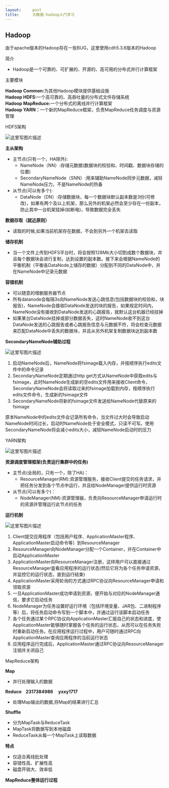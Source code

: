 ```yaml
---
layout:     post
title:      大数据-hadoop入门学习
---
```

<div id="article_content" class="article_content clearfix csdn-tracking-statistics" data-pid="blog" data-mod="popu_307" data-dsm="post">
								            <link rel="stylesheet" href="https://csdnimg.cn/release/phoenix/template/css/ck_htmledit_views-f76675cdea.css">
						<div class="htmledit_views" id="content_views">
                <h2 id="hadoop">Hadoop</h2>

<p>由于apache版本的Hadoop存在一些BUG，这里使用cdh5.3.6版本的Hadoop</p>

<p>简介</p>

<ul><li>Hadoop是一个可靠的、可扩展的、开源的、高可用的分布式并行计算框架</li>
</ul><p>主要模块</p>

<p><strong>Hadoop Common:</strong>为其他Hadoop模块提供基础设施 <br><strong>Hadoop HDFS:</strong>一个高可靠的、高吞吐量的分布式文件存储系统 <br><strong>Hadoop MapReduce:</strong>一个分布式的离线并行计算框架 <br><strong>Hadoop YARN：</strong>一个新的MapReduce框架，负责MapReduce任务调度与资源管理</p>

<p>HDFS架构</p>

<p><img alt="这里写图片描述" class="has" src="https://img-blog.csdn.net/20180826164110398?watermark/2/text/aHR0cHM6Ly9ibG9nLmNzZG4ubmV0L3FxXzQyMTQ4MjA4/font/5a6L5L2T/fontsize/400/fill/I0JBQkFCMA==/dissolve/70"></p>

<p><strong>主从架构</strong></p>

<ul><li>主节点(只有一个，HA除外): 
	<ul><li>NameNode（NN）:存储元数据(数据块的校验和、时间戳、数据块存储的位置)</li>
		<li>SecondaryNameNode（SNN）:用来辅助NameNode同步元数据，减轻NameNode压力，不是NameNode的热备</li>
	</ul></li>
	<li>从节点(可以有多个): 
	<ul><li>DataNode（DN）:存储数据块，每一个数据块默认副本数是3份(可修改)，如果有两个及以上机架，那么另外的机架必然会至少存在一份副本，防止其中一台机架挂掉(如断电)，导致数据完全丢失</li>
	</ul></li>
</ul><p><strong>数据存取（就近原则）</strong></p>

<ul><li>读取的时候,如果当前机架存在数据，不会到另外一个机架去读取</li>
</ul><p><strong>储存机制</strong></p>

<ul><li>当一个文件上传到HDFS平台时，将会按照128Mb大小切割成数个数据块，并且每个数据块会进行复制，达到设置的副本数。接下来会根据NameNode的平衡机制（平衡各DataNode上储存的数据）分配到不同的DataNode中，并在NameNode中记录元数据</li>
</ul><p><strong>容错机制</strong></p>

<ul><li>可以随意的增删服务器节点</li>
	<li>所有datanode会每隔3s向NameNode发送心跳信息(包括数据块的校验和，块报告)，NameNode会接收DataNode发送的块的报告，如果规定时间内，NameNode没有接收到DataNode发送的心跳报告，就默认这台机器已经挂掉</li>
	<li>如果某台DataNode挂掉或部分数据丢失，这时NameNode收不到这台DataNode发送的心跳报告或者心跳报告信息与元数据不符，将会检查元数据来匹配DataNode中丢失的数据块，并且从另外机架复制数据块达到副本数</li>
</ul><p><strong>SecondaryNameNode辅助过程</strong></p>

<p><img alt="这里写图片描述" class="has" src="https://img-blog.csdn.net/20180826164925665?watermark/2/text/aHR0cHM6Ly9ibG9nLmNzZG4ubmV0L3FxXzQyMTQ4MjA4/font/5a6L5L2T/fontsize/400/fill/I0JBQkFCMA==/dissolve/70"></p>

<ol><li>启动NameNode后，NameNode将fsimage载入内存，并按顺序执行edits文件中的命令记录</li>
	<li>SecondaryNameNode定期通过http get方式从NameNode中获取edits与fsimage，此时NameNode生成新的空edits文件用来接收Client命令，SecondaryNameNode会将读取过来的fsimage加载到内存，按顺序执行edits文件命令，生成新的fsimage文件</li>
	<li>SecondaryNameNode将新的fsimage文件发送给NameNode代替原来的fsimage</li>
</ol><p>原本NameNode中的edits文件会记录所有命令，当文件过大时会导致启动NameNode时间过长，启动时NameNode处于安全模式，只读不可写。使用SecondaryNameNode将会减小edits大小，减轻NameNode启动时的压力</p>

<p>YARN架构</p>

<p><img alt="这里写图片描述" class="has" src="https://img-blog.csdn.net/20180826164216689?watermark/2/text/aHR0cHM6Ly9ibG9nLmNzZG4ubmV0L3FxXzQyMTQ4MjA4/font/5a6L5L2T/fontsize/400/fill/I0JBQkFCMA==/dissolve/70"></p>

<p><strong>资源调度管理框架(负责运行集群中的任务)</strong></p>

<ul><li>主节点(全局的，只有一个，除了HA)： 
	<ul><li>ResourceManager(RM):资源管理服务，接收Client提交的任务请求，并把任务分发到各个节点中运行，并且给NodeManager提供运行时资源</li>
	</ul></li>
	<li>从节点(可以有多个)： 
	<ul><li>NodeManager(NM):资源管理器，负责向ResourceManager申请运行时的资源并管理运行此节点的任务</li>
	</ul></li>
</ul><p><strong>运行机制</strong></p>

<p><img alt="这里写图片描述" class="has" src="https://img-blog.csdn.net/20180826165120640?watermark/2/text/aHR0cHM6Ly9ibG9nLmNzZG4ubmV0L3FxXzQyMTQ4MjA4/font/5a6L5L2T/fontsize/400/fill/I0JBQkFCMA==/dissolve/70"></p>

<ol><li>Client提交应用程序（包括用户程序、ApplicationMaster程序、ApplicationMaster启动命令等）到ResourceManager</li>
	<li>ResourceManager向NodeManager分配一个Container，并在Container中启动ApplicationMaster</li>
	<li>ApplicationMaster向ResourceManager注册，这样用户可以直接通过ResourceManager査看应用程序的运行状态(然后它将为各个任务申请资源，并监控它的运行状态，直到运行结束)</li>
	<li>ApplicationMaster采用轮询的方式通过RPC协议向ResourceManager申请和领取资源</li>
	<li>一旦ApplicationMaster成功申请到资源，便开始与对应的NodeManager通信，要求它启动任务</li>
	<li>NodeManager为任务设置好运行环境（包括环境变量、JAR包、二进制程序等）后，将任务启动命令写到一个脚本中，并通过运行该脚本启动任务</li>
	<li>各个任务通过某个RPC协议向ApplicationMaster汇报自己的状态和进度，使ApplicationMaster能够随时掌握各个任务的运行状态，从而可以在任务失败时重新启动任务。在应用程序运行过程中，用户可随时通过RPC向ApplicationMaster查询应用程序的当前运行状态</li>
	<li>应用程序运行完成后，ApplicationMaster通过RPC协议向ResourceManager注销并关闭自己</li>
</ol><p>MapReduce架构</p>

<p><strong>Map</strong></p>

<ul><li>并行处理输入的数据</li>
</ul><p><strong>Reduce    2317384986     yxxy1717</strong></p>

<ul><li>处理Map输出的数据,将Map的结果进行汇总</li>
</ul><p><strong>Shuffle</strong></p>

<ul><li>分为MapTask与ReduceTask</li>
	<li>MapTask将数据写到本地磁盘</li>
	<li>ReduceTask从每一个MapTask上读取数据</li>
</ul><p><strong>特点</strong></p>

<ul><li>仅适合离线批处理</li>
	<li>容错性高、扩展性高</li>
	<li>磁盘开销大、效率低</li>
</ul><p><strong>MapReduce整体运行过程</strong></p>            </div>
                </div>